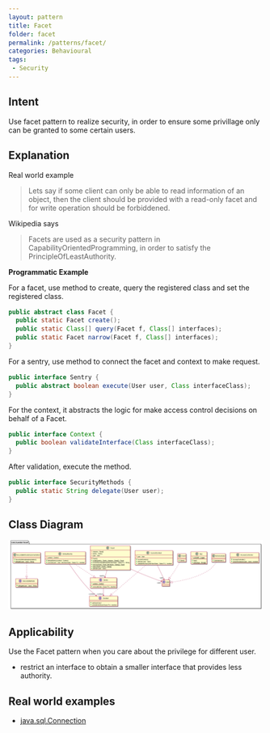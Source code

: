```yaml
---
layout: pattern
title: Facet
folder: facet
permalink: /patterns/facet/
categories: Behavioural
tags:
 - Security
---
```


## Intent

Use facet pattern to realize security, in order to ensure some privillage only can be granted to some certain users.

## Explanation

Real world example

> Lets say if some client can only be able to read information of an object, then the client should be provided with a read-only facet and for write operation should be forbiddened.

Wikipedia says

> Facets are used as a security pattern in CapabilityOrientedProgramming, in order to satisfy the PrincipleOfLeastAuthority.

**Programmatic Example**

For a facet, use method to create, query the registered class and set the registered class.
```java
public abstract class Facet {
  public static Facet create();
  public static Class[] query(Facet f, Class[] interfaces);
  public static Facet narrow(Facet f, Class[] interfaces);
} 
```
For a sentry, use method to connect the facet and context to make request.
```java
public interface Sentry {
  public abstract boolean execute(User user, Class interfaceClass);
}
```
For the context, it abstracts the logic for make access control decisions on behalf of a Facet.
```java
public interface Context {
  public boolean validateInterface(Class interfaceClass);
}
```
After validation, execute the method.
```java
public interface SecurityMethods {
  public static String delegate(User user);
}
```

## Class Diagram

![alt text](./etc/facet.urm.png "Facet pattern class diagram")

## Applicability

Use the Facet pattern when you care about the privilege for different user.

* restrict an interface to obtain a smaller interface that provides less authority.

## Real world examples

* [java.sql.Connection](https://docs.oracle.com/javase/8/docs/api/java/sql/Connection.html)